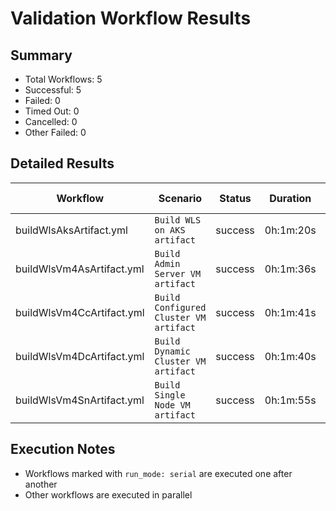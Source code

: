 # Validation Workflow Results

## Summary
- Total Workflows: 5
- Successful: 5
- Failed: 0
- Timed Out: 0
- Cancelled: 0
- Other Failed: 0

## Detailed Results

| Workflow | Scenario | Status | Duration | Run URL |
|----------|----------|---------|-----------|----------|
| buildWlsAksArtifact.yml | `Build WLS on AKS artifact` | success | 0h:1m:20s | [View Run](https://github.com/azure-javaee/weblogic-azure/actions/runs/17115925356) |
| buildWlsVm4AsArtifact.yml | `Build Admin Server VM artifact` | success | 0h:1m:36s | [View Run](https://github.com/azure-javaee/weblogic-azure/actions/runs/17115926768) |
| buildWlsVm4CcArtifact.yml | `Build Configured Cluster VM artifact` | success | 0h:1m:41s | [View Run](https://github.com/azure-javaee/weblogic-azure/actions/runs/17115927823) |
| buildWlsVm4DcArtifact.yml | `Build Dynamic Cluster VM artifact` | success | 0h:1m:40s | [View Run](https://github.com/azure-javaee/weblogic-azure/actions/runs/17115928879) |
| buildWlsVm4SnArtifact.yml | `Build Single Node VM artifact` | success | 0h:1m:55s | [View Run](https://github.com/azure-javaee/weblogic-azure/actions/runs/17115930362) |


## Execution Notes
- Workflows marked with `run_mode: serial` are executed one after another
- Other workflows are executed in parallel
